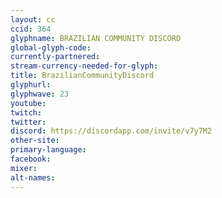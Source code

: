 ```yaml
---
layout: cc
ccid: 364
glyphname: BRAZILIAN COMMUNITY DISCORD
global-glyph-code: 
currently-partnered: 
stream-currency-needed-for-glyph: 
title: BrazilianCommunityDiscord
glyphurl: 
glyphwave: 23
youtube: 
twitch: 
twitter: 
discord: https://discordapp.com/invite/v7y7M2
other-site: 
primary-language: 
facebook: 
mixer: 
alt-names: 
---
```


